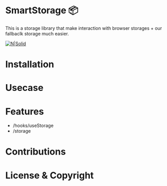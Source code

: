 # SmartStorage 📦

This is a storage library that make interaction with browser storages + our fallbaclk storage much easier.

[![N|Solid](https://i.ibb.co/L5rcgYy/creative-Developals-Logo.jpg)](https://www.instagram.com/creativedevelopals/)


# Installation


# Usecase


# Features
- /hooks/useStorage
- /storage


# Contributions


# License & Copyright
